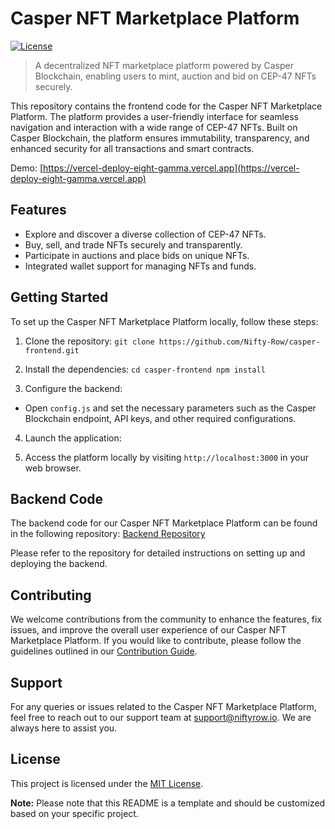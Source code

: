 # Casper NFT Marketplace Platform

[![License](https://img.shields.io/badge/license-MIT-blue.svg)](https://github.com/Nifty-Row/casper-frontend/blob/master/LICENSE)

> A decentralized NFT marketplace platform powered by Casper Blockchain, enabling users to mint, auction and bid on CEP-47 NFTs securely.

This repository contains the frontend code for the Casper NFT Marketplace Platform. The platform provides a user-friendly interface for seamless navigation and interaction with a wide range of CEP-47 NFTs. Built on Casper Blockchain, the platform ensures immutability, transparency, and enhanced security for all transactions and smart contracts.

Demo: [https://vercel-deploy-eight-gamma.vercel.app](https://vercel-deploy-eight-gamma.vercel.app)

## Features

- Explore and discover a diverse collection of CEP-47 NFTs.
- Buy, sell, and trade NFTs securely and transparently.
- Participate in auctions and place bids on unique NFTs.
- Integrated wallet support for managing NFTs and funds.

## Getting Started

To set up the Casper NFT Marketplace Platform locally, follow these steps:

1. Clone the repository:
`git clone https://github.com/Nifty-Row/casper-frontend.git`


2. Install the dependencies:
`cd casper-frontend
npm install`


3. Configure the backend:
- Open `config.js` and set the necessary parameters such as the Casper Blockchain endpoint, API keys, and other required configurations.

4. Launch the application:

5. Access the platform locally by visiting `http://localhost:3000` in your web browser.

## Backend Code

The backend code for our Casper NFT Marketplace Platform can be found in the following repository: [Backend Repository](https://github.com/Nifty-Row/casper-server)

Please refer to the repository for detailed instructions on setting up and deploying the backend.

## Contributing

We welcome contributions from the community to enhance the features, fix issues, and improve the overall user experience of our Casper NFT Marketplace Platform. If you would like to contribute, please follow the guidelines outlined in our [Contribution Guide](https://github.com/Nifty-Row/casper-frontend/blob/master/CONTRIBUTING.md).

## Support

For any queries or issues related to the Casper NFT Marketplace Platform, feel free to reach out to our support team at [support@niftyrow.io](mailto:support@niftyrow.io). We are always here to assist you.

## License

This project is licensed under the [MIT License](https://github.com/Nifty-Row/casper-frontend/blob/master/LICENSE).

**Note:** Please note that this README is a template and should be customized based on your specific project.
